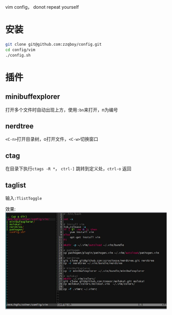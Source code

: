 vim config， donot repeat yourself

# 安装
```sh
git clone git@github.com:zzqboy/config.git
cd config/vim
./config.sh
```

# 插件
## minibuffexplorer
打开多个文件时自动出现上方，使用`:bn`来打开，n为编号

## nerdtree
`<C-n>`打开目录树，o打开文件，`<C-w>`切换窗口

## ctag
在目录下执行`ctags -R *`， `ctrl-]` 跳转到定义处，`ctrl-o` 返回

## taglist
输入`:TlistToggle`

效果:  
![v](vim/shoot.jpg)  

